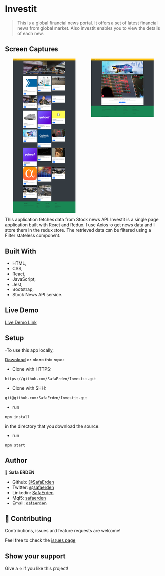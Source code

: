 # Investit

> This is a global financial news portal. It offers a set of latest financial news from global market. Also investit enables you to view the details of each new.

## Screen Captures
 <div style="display:flex; justify-content: space-around">
  <img width="40%"  src="./src/assets/img/screencapture.png">
  <img width="40%" height="40%"  src="./src/assets/img/detailcapture.png">
 </div>

This application fetches data from Stock news API. Investit is a single page application built with React and Redux. I use Axios to get news data and I store them in the redux store. The retrieved data can be filtered using a Filter stateless component.

## Built With

- HTML,
- CSS,
- React,
- JavaScript,
- Jest,
- Bootstrap,
- Stock News API service.

## Live Demo

[Live Demo Link](https://icytowerreplica.netlify.app/)

## Setup

-To use this app locally, 

[Download](https://github.com/SafaErden/Investit/archive/development.zip) or clone this repo:

- Clone with HTTPS:
```
https://github.com/SafaErden/Investit.git
```
- Clone with SHH:
```
git@github.com:SafaErden/Investit.git
```
- run 
``` 
npm install
```
 in the directory that you download the source.

- run 
```
npm start
```

## Author

👤 **Safa ERDEN**

- Github: [@SafaErden](https://github.com/SafaErden)
- Twitter: [@safaerden](https://twitter.com/safaerden)
- Linkedin: [SafaErden](https://www.linkedin.com/in/safaerden/)
- Mql5: [safaerden](https://www.mql5.com/en/users/safaerden)
- Email: [safaerden](mailto:safaerden@gmail.com)

## 🤝 Contributing

Contributions, issues and feature requests are welcome!

Feel free to check the [issues page](https://github.com/SafaErden/Investit/issues)

## Show your support

Give a ⭐️ if you like this project!